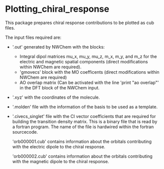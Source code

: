# Plotting_chiral_response
   This package prepares chiral response contributions to be plotted as
 cub files.

   The input files required are:
- '.out' generated by NWChem with the blocks:
  - Integral dipol matrices mu_x, mu_y, mu_z, m_x, m_y, and m_z for the
    electric and magnetic spatial components (direct modifications
    within NWChem are required).
  - 'gmovecs' block with the MO coefficents (direct modifications within
    NWChem are required)
  - AO overlap matrix (Can be activated with the line 
    'print "ao overlap"' in the DFT block of the NWChem input.
- '.xyz' with the coordinates of the molecule.
- '.molden' file with the information of the basis to be used as a
  template.
- '.civecs_singlet' file with the CI vector coefficients that are
  required for building the transition density matrix. This is a binary
  file that is read by a fortran program. The name of the file is
  hardwired within the fortran sourcecode.

   'orb000001.cub' contains information about the orbitals contributing
 with the electric dipole to the chiral response.

   'orb000002.cub' contains information about the orbitals contributing
 with the magnetic dipole to the chiral response.
    
